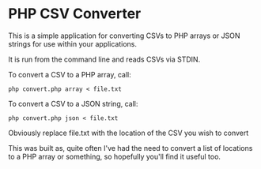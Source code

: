 # PHP CSV Converter

This is a simple application for converting CSVs to PHP arrays or JSON strings for use within your applications.

It is run from the command line and reads CSVs via STDIN. 

To convert a CSV to a PHP array, call:
	
	php convert.php array < file.txt

To convert a CSV to a JSON string, call:

	php convert.php json < file.txt

Obviously replace file.txt with the location of the CSV you wish to convert

This was built as, quite often I've had the need to convert a list of locations to a PHP array or something, so hopefully you'll find it useful too.